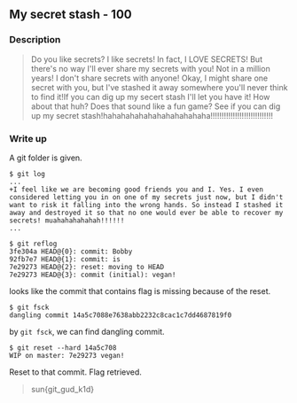 ## My secret stash - 100

### Description

> Do you like secrets? I like secrets! In fact, I LOVE SECRETS! But there's no way I'll ever share my secrets with you! Not in a million years! I don't share secrets with anyone! Okay, I might share one secret with you, but I've stashed it away somewhere you'll never think to find it!If you can dig up my secert stash I'll let you have it! How about that huh? Does that sound like a fun game? See if you can dig up my secret stash!hahahahahahahahahahahaha!!!!!!!!!!!!!!!!!!!!!!!!!!!!

### Write up

A git folder is given.

```
$ git log
...
+I feel like we are becoming good friends you and I. Yes. I even considered letting you in on one of my secrets just now, but I didn't want to risk it falling into the wrong hands. So instead I stashed it away and destroyed it so that no one would ever be able to recover my secrets! muahahahahahah!!!!!!
...
```

```
$ git reflog
3fe304a HEAD@{0}: commit: Bobby
92fb7e7 HEAD@{1}: commit: is
7e29273 HEAD@{2}: reset: moving to HEAD
7e29273 HEAD@{3}: commit (initial): vegan!
```

looks like the commit that contains flag is missing because of the reset.

```
$ git fsck
dangling commit 14a5c7088e7638abb2232c8cac1c7dd4687819f0
```

by `git fsck`, we can find dangling commit.

```
$ git reset --hard 14a5c708
WIP on master: 7e29273 vegan!
```

Reset to that commit. Flag retrieved.

> sun{git_gud_k1d}
